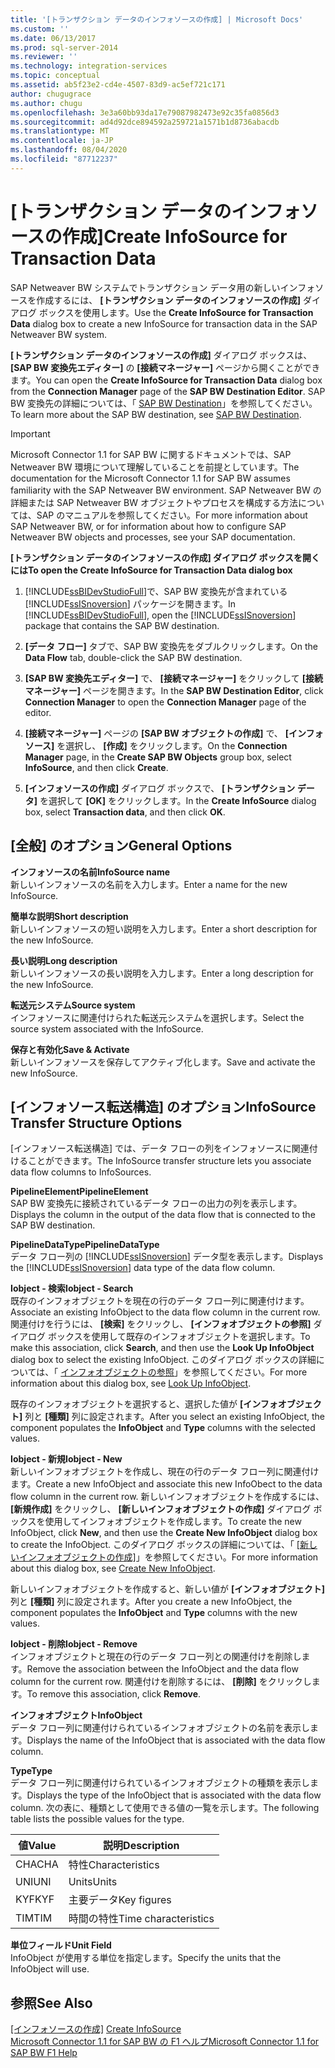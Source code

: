 ```yaml
---
title: '[トランザクション データのインフォソースの作成] | Microsoft Docs'
ms.custom: ''
ms.date: 06/13/2017
ms.prod: sql-server-2014
ms.reviewer: ''
ms.technology: integration-services
ms.topic: conceptual
ms.assetid: ab5f23e2-cd4e-4507-83d9-ac5ef721c171
author: chugugrace
ms.author: chugu
ms.openlocfilehash: 3e3a60bb93da17e79087982473e92c35fa0856d3
ms.sourcegitcommit: ad4d92dce894592a259721a1571b1d8736abacdb
ms.translationtype: MT
ms.contentlocale: ja-JP
ms.lasthandoff: 08/04/2020
ms.locfileid: "87712237"
---
```

# <a name="create-infosource-for-transaction-data"></a><span data-ttu-id="76bca-102">[トランザクション データのインフォソースの作成]</span><span class="sxs-lookup"><span data-stu-id="76bca-102">Create InfoSource for Transaction Data</span></span>
  <span data-ttu-id="76bca-103">SAP Netweaver BW システムでトランザクション データ用の新しいインフォソースを作成するには、 **[トランザクション データのインフォソースの作成]** ダイアログ ボックスを使用します。</span><span class="sxs-lookup"><span data-stu-id="76bca-103">Use the **Create InfoSource for Transaction Data** dialog box to create a new InfoSource for transaction data in the SAP Netweaver BW system.</span></span>  
  
 <span data-ttu-id="76bca-104">**[トランザクション データのインフォソースの作成]** ダイアログ ボックスは、 **[SAP BW 変換先エディター]** の **[接続マネージャー]** ページから開くことができます。</span><span class="sxs-lookup"><span data-stu-id="76bca-104">You can open the **Create InfoSource for Transaction Data** dialog box from the **Connection Manager** page of the **SAP BW Destination Editor**.</span></span> <span data-ttu-id="76bca-105">SAP BW 変換先の詳細については、「 [SAP BW Destination](sap-bw-destination.md)」を参照してください。</span><span class="sxs-lookup"><span data-stu-id="76bca-105">To learn more about the SAP BW destination, see [SAP BW Destination](sap-bw-destination.md).</span></span>  
  
> [!IMPORTANT]  
>  <span data-ttu-id="76bca-106">Microsoft Connector 1.1 for SAP BW に関するドキュメントでは、SAP Netweaver BW 環境について理解していることを前提としています。</span><span class="sxs-lookup"><span data-stu-id="76bca-106">The documentation for the Microsoft Connector 1.1 for SAP BW assumes familiarity with the SAP Netweaver BW environment.</span></span> <span data-ttu-id="76bca-107">SAP Netweaver BW の詳細または SAP Netweaver BW オブジェクトやプロセスを構成する方法については、SAP のマニュアルを参照してください。</span><span class="sxs-lookup"><span data-stu-id="76bca-107">For more information about SAP Netweaver BW, or for information about how to configure SAP Netweaver BW objects and processes, see your SAP documentation.</span></span>  
  
 <span data-ttu-id="76bca-108">**[トランザクション データのインフォソースの作成] ダイアログ ボックスを開くには**</span><span class="sxs-lookup"><span data-stu-id="76bca-108">**To open the Create InfoSource for Transaction Data dialog box**</span></span>  
  
1.  <span data-ttu-id="76bca-109">[!INCLUDE[ssBIDevStudioFull](../../includes/ssbidevstudiofull-md.md)]で、SAP BW 変換先が含まれている [!INCLUDE[ssISnoversion](../../includes/ssisnoversion-md.md)] パッケージを開きます。</span><span class="sxs-lookup"><span data-stu-id="76bca-109">In [!INCLUDE[ssBIDevStudioFull](../../includes/ssbidevstudiofull-md.md)], open the [!INCLUDE[ssISnoversion](../../includes/ssisnoversion-md.md)] package that contains the SAP BW destination.</span></span>  
  
2.  <span data-ttu-id="76bca-110">**[データ フロー]** タブで、SAP BW 変換先をダブルクリックします。</span><span class="sxs-lookup"><span data-stu-id="76bca-110">On the **Data Flow** tab, double-click the SAP BW destination.</span></span>  
  
3.  <span data-ttu-id="76bca-111">**[SAP BW 変換先エディター]** で、 **[接続マネージャー]** をクリックして **[接続マネージャー]** ページを開きます。</span><span class="sxs-lookup"><span data-stu-id="76bca-111">In the **SAP BW Destination Editor**, click **Connection Manager** to open the **Connection Manager** page of the editor.</span></span>  
  
4.  <span data-ttu-id="76bca-112">**[接続マネージャー]** ページの **[SAP BW オブジェクトの作成]** で、 **[インフォソース]** を選択し、 **[作成]** をクリックします。</span><span class="sxs-lookup"><span data-stu-id="76bca-112">On the **Connection Manager** page, in the **Create SAP BW Objects** group box, select **InfoSource**, and then click **Create**.</span></span>  
  
5.  <span data-ttu-id="76bca-113">**[インフォソースの作成]** ダイアログ ボックスで、 **[トランザクション データ]** を選択して **[OK]** をクリックします。</span><span class="sxs-lookup"><span data-stu-id="76bca-113">In the **Create InfoSource** dialog box, select **Transaction data**, and then click **OK**.</span></span>  
  
## <a name="general-options"></a><span data-ttu-id="76bca-114">[全般] のオプション</span><span class="sxs-lookup"><span data-stu-id="76bca-114">General Options</span></span>  
 <span data-ttu-id="76bca-115">**インフォソースの名前**</span><span class="sxs-lookup"><span data-stu-id="76bca-115">**InfoSource name**</span></span>  
 <span data-ttu-id="76bca-116">新しいインフォソースの名前を入力します。</span><span class="sxs-lookup"><span data-stu-id="76bca-116">Enter a name for the new InfoSource.</span></span>  
  
 <span data-ttu-id="76bca-117">**簡単な説明**</span><span class="sxs-lookup"><span data-stu-id="76bca-117">**Short description**</span></span>  
 <span data-ttu-id="76bca-118">新しいインフォソースの短い説明を入力します。</span><span class="sxs-lookup"><span data-stu-id="76bca-118">Enter a short description for the new InfoSource.</span></span>  
  
 <span data-ttu-id="76bca-119">**長い説明**</span><span class="sxs-lookup"><span data-stu-id="76bca-119">**Long description**</span></span>  
 <span data-ttu-id="76bca-120">新しいインフォソースの長い説明を入力します。</span><span class="sxs-lookup"><span data-stu-id="76bca-120">Enter a long description for the new InfoSource.</span></span>  
  
 <span data-ttu-id="76bca-121">**転送元システム**</span><span class="sxs-lookup"><span data-stu-id="76bca-121">**Source system**</span></span>  
 <span data-ttu-id="76bca-122">インフォソースに関連付けられた転送元システムを選択します。</span><span class="sxs-lookup"><span data-stu-id="76bca-122">Select the source system associated with the InfoSource.</span></span>  
  
 <span data-ttu-id="76bca-123">**保存と有効化**</span><span class="sxs-lookup"><span data-stu-id="76bca-123">**Save & Activate**</span></span>  
 <span data-ttu-id="76bca-124">新しいインフォソースを保存してアクティブ化します。</span><span class="sxs-lookup"><span data-stu-id="76bca-124">Save and activate the new InfoSource.</span></span>  
  
## <a name="infosource-transfer-structure-options"></a><span data-ttu-id="76bca-125">[インフォソース転送構造] のオプション</span><span class="sxs-lookup"><span data-stu-id="76bca-125">InfoSource Transfer Structure Options</span></span>  
 <span data-ttu-id="76bca-126">[インフォソース転送構造] では、データ フローの列をインフォソースに関連付けることができます。</span><span class="sxs-lookup"><span data-stu-id="76bca-126">The InfoSource transfer structure lets you associate data flow columns to InfoSources.</span></span>  
  
 <span data-ttu-id="76bca-127">**PipelineElement**</span><span class="sxs-lookup"><span data-stu-id="76bca-127">**PipelineElement**</span></span>  
 <span data-ttu-id="76bca-128">SAP BW 変換先に接続されているデータ フローの出力の列を表示します。</span><span class="sxs-lookup"><span data-stu-id="76bca-128">Displays the column in the output of the data flow that is connected to the SAP BW destination.</span></span>  
  
 <span data-ttu-id="76bca-129">**PipelineDataType**</span><span class="sxs-lookup"><span data-stu-id="76bca-129">**PipelineDataType**</span></span>  
 <span data-ttu-id="76bca-130">データ フロー列の [!INCLUDE[ssISnoversion](../../includes/ssisnoversion-md.md)] データ型を表示します。</span><span class="sxs-lookup"><span data-stu-id="76bca-130">Displays the [!INCLUDE[ssISnoversion](../../includes/ssisnoversion-md.md)] data type of the data flow column.</span></span>  
  
 <span data-ttu-id="76bca-131">**Iobject - 検索**</span><span class="sxs-lookup"><span data-stu-id="76bca-131">**Iobject - Search**</span></span>  
 <span data-ttu-id="76bca-132">既存のインフォオブジェクトを現在の行のデータ フロー列に関連付けます。</span><span class="sxs-lookup"><span data-stu-id="76bca-132">Associate an existing InfoObject to the data flow column in the current row.</span></span> <span data-ttu-id="76bca-133">関連付けを行うには、 **[検索]** をクリックし、 **[インフォオブジェクトの参照]** ダイアログ ボックスを使用して既存のインフォオブジェクトを選択します。</span><span class="sxs-lookup"><span data-stu-id="76bca-133">To make this association, click **Search**, and then use the **Look Up InfoObject** dialog box to select the existing InfoObject.</span></span> <span data-ttu-id="76bca-134">このダイアログ ボックスの詳細については、「 [インフォオブジェクトの参照](look-up-infoobject.md)」を参照してください。</span><span class="sxs-lookup"><span data-stu-id="76bca-134">For more information about this dialog box, see [Look Up InfoObject](look-up-infoobject.md).</span></span>  
  
 <span data-ttu-id="76bca-135">既存のインフォオブジェクトを選択すると、選択した値が **[インフォオブジェクト]** 列と **[種類]** 列に設定されます。</span><span class="sxs-lookup"><span data-stu-id="76bca-135">After you select an existing InfoObject, the component populates the **InfoObject** and **Type** columns with the selected values.</span></span>  
  
 <span data-ttu-id="76bca-136">**Iobject - 新規**</span><span class="sxs-lookup"><span data-stu-id="76bca-136">**Iobject - New**</span></span>  
 <span data-ttu-id="76bca-137">新しいインフォオブジェクトを作成し、現在の行のデータ フロー列に関連付けます。</span><span class="sxs-lookup"><span data-stu-id="76bca-137">Create a new InfoObject and associate this new InfoObect to the data flow column in the current row.</span></span> <span data-ttu-id="76bca-138">新しいインフォオブジェクトを作成するには、 **[新規作成]** をクリックし、 **[新しいインフォオブジェクトの作成]** ダイアログ ボックスを使用してインフォオブジェクトを作成します。</span><span class="sxs-lookup"><span data-stu-id="76bca-138">To create the new InfoObject, click **New**, and then use the **Create New InfoObject** dialog box to create the InfoObject.</span></span> <span data-ttu-id="76bca-139">このダイアログ ボックスの詳細については、「 [[新しいインフォオブジェクトの作成]](create-new-infoobject.md)」を参照してください。</span><span class="sxs-lookup"><span data-stu-id="76bca-139">For more information about this dialog box, see [Create New InfoObject](create-new-infoobject.md).</span></span>  
  
 <span data-ttu-id="76bca-140">新しいインフォオブジェクトを作成すると、新しい値が **[インフォオブジェクト]** 列と **[種類]** 列に設定されます。</span><span class="sxs-lookup"><span data-stu-id="76bca-140">After you create a new InfoObject, the component populates the **InfoObject** and **Type** columns with the new values.</span></span>  
  
 <span data-ttu-id="76bca-141">**Iobject - 削除**</span><span class="sxs-lookup"><span data-stu-id="76bca-141">**Iobject - Remove**</span></span>  
 <span data-ttu-id="76bca-142">インフォオブジェクトと現在の行のデータ フロー列との関連付けを削除します。</span><span class="sxs-lookup"><span data-stu-id="76bca-142">Remove the association between the InfoObject and the data flow column for the current row.</span></span> <span data-ttu-id="76bca-143">関連付けを削除するには、 **[削除]** をクリックします。</span><span class="sxs-lookup"><span data-stu-id="76bca-143">To remove this association, click **Remove**.</span></span>  
  
 <span data-ttu-id="76bca-144">**インフォオブジェクト**</span><span class="sxs-lookup"><span data-stu-id="76bca-144">**InfoObject**</span></span>  
 <span data-ttu-id="76bca-145">データ フロー列に関連付けられているインフォオブジェクトの名前を表示します。</span><span class="sxs-lookup"><span data-stu-id="76bca-145">Displays the name of the InfoObject that is associated with the data flow column.</span></span>  
  
 <span data-ttu-id="76bca-146">**Type**</span><span class="sxs-lookup"><span data-stu-id="76bca-146">**Type**</span></span>  
 <span data-ttu-id="76bca-147">データ フロー列に関連付けられているインフォオブジェクトの種類を表示します。</span><span class="sxs-lookup"><span data-stu-id="76bca-147">Displays the type of the InfoObject that is associated with the data flow column.</span></span> <span data-ttu-id="76bca-148">次の表に、種類として使用できる値の一覧を示します。</span><span class="sxs-lookup"><span data-stu-id="76bca-148">The following table lists the possible values for the type.</span></span>  
  
|<span data-ttu-id="76bca-149">値</span><span class="sxs-lookup"><span data-stu-id="76bca-149">Value</span></span>|<span data-ttu-id="76bca-150">説明</span><span class="sxs-lookup"><span data-stu-id="76bca-150">Description</span></span>|  
|-----------|-----------------|  
|<span data-ttu-id="76bca-151">CHA</span><span class="sxs-lookup"><span data-stu-id="76bca-151">CHA</span></span>|<span data-ttu-id="76bca-152">特性</span><span class="sxs-lookup"><span data-stu-id="76bca-152">Characteristics</span></span>|  
|<span data-ttu-id="76bca-153">UNI</span><span class="sxs-lookup"><span data-stu-id="76bca-153">UNI</span></span>|<span data-ttu-id="76bca-154">Units</span><span class="sxs-lookup"><span data-stu-id="76bca-154">Units</span></span>|  
|<span data-ttu-id="76bca-155">KYF</span><span class="sxs-lookup"><span data-stu-id="76bca-155">KYF</span></span>|<span data-ttu-id="76bca-156">主要データ</span><span class="sxs-lookup"><span data-stu-id="76bca-156">Key figures</span></span>|  
|<span data-ttu-id="76bca-157">TIM</span><span class="sxs-lookup"><span data-stu-id="76bca-157">TIM</span></span>|<span data-ttu-id="76bca-158">時間の特性</span><span class="sxs-lookup"><span data-stu-id="76bca-158">Time characteristics</span></span>|  
  
 <span data-ttu-id="76bca-159">**単位フィールド**</span><span class="sxs-lookup"><span data-stu-id="76bca-159">**Unit Field**</span></span>  
 <span data-ttu-id="76bca-160">InfoObject が使用する単位を指定します。</span><span class="sxs-lookup"><span data-stu-id="76bca-160">Specify the units that the InfoObject will use.</span></span>  
  
## <a name="see-also"></a><span data-ttu-id="76bca-161">参照</span><span class="sxs-lookup"><span data-stu-id="76bca-161">See Also</span></span>  
 <span data-ttu-id="76bca-162">[[インフォソースの作成]](create-infosource.md) </span><span class="sxs-lookup"><span data-stu-id="76bca-162">[Create InfoSource](create-infosource.md) </span></span>  
 [<span data-ttu-id="76bca-163">Microsoft Connector 1.1 for SAP BW の F1 ヘルプ</span><span class="sxs-lookup"><span data-stu-id="76bca-163">Microsoft Connector 1.1 for SAP BW F1 Help</span></span>](../microsoft-connector-for-sap-bw-f1-help.md)  
  
  
